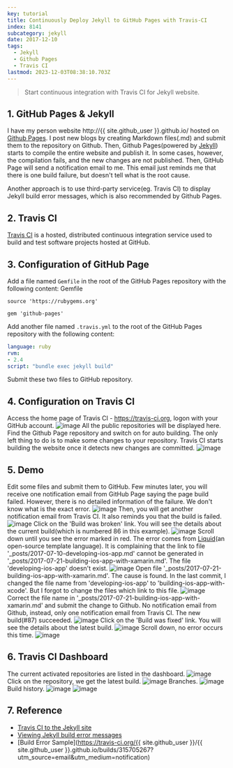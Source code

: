 ```yaml
---
key: tutorial
title: Continuously Deploy Jekyll to GitHub Pages with Travis-CI
index: 8141
subcategory: jekyll
date: 2017-12-10
tags:
  - Jekyll
  - Github Pages
  - Travis CI
lastmod: 2023-12-03T08:38:10.703Z
---
```


> Start continuous integration with Travis CI for Jekyll website.

## 1. GitHub Pages & Jekyll

I have my person website http://{{ site.github_user }}.github.io/ hosted on [Github Pages](https://pages.github.com/). I post new blogs by creating Markdown files(.md) and submit them to the repository on Github. Then, Github Pages(powered by [Jekyll](https://jekyllrb.com/)) starts to compile the entire website and publish it. In some cases, however, the compilation fails, and the new changes are not published. Then, GitHub Page will send a notification email to me. This email just reminds me that there is one build failure, but doesn't tell what is the root cause.

Another approach is to use third-party service(eg. Travis CI) to display Jekyll build error messages, which is also recommended by Github Pages.

## 2. Travis CI
[Travis CI](https://travis-ci.org) is a hosted, distributed continuous integration service used to build and test software projects hosted at GitHub.

## 3. Configuration of GitHub Page
Add a file named `Gemfile` in the root of the GitHub Pages repository with the following content:
Gemfile
```raw
source 'https://rubygems.org'

gem 'github-pages'
```

Add another file named `.travis.yml` to the root of the GitHub Pages repository with the following content:
```yml
language: ruby
rvm:
- 2.4
script: "bundle exec jekyll build"
```

Submit these two files to GitHub repository.

## 4. Configuration on Travis CI
Access the home page of Travis CI - https://travis-ci.org, logon with your GitHub account.
![image](/assets/images/jekyll/8141/travisci_account.png)
All the public repositories will be displayed here. Find the Github Page repository and switch on for auto building. The only left thing to do is to make some changes to your repository. Travis CI starts building the website once it detects new changes are committed.
![image](/assets/images/jekyll/8141/travisci_activate.png)

## 5. Demo
Edit some files and submit them to GitHub. Few minutes later, you will receive one notification email from GitHub Page saying the page build failed. However, there is no detailed information of the failure. We don't know what is the exact error.
![image](/assets/images/jekyll/8141/notification_builderror.png)
Then, you will get another notification email from Travis CI. It also reminds you that the build is failed.
![image](/assets/images/jekyll/8141/notification_travis.png)
Click on the 'Build was broken' link. You will see the details about the current build(which is numbered 86 in this example).
![image](/assets/images/jekyll/8141/travis1.png)
Scroll down until you see the error marked in red. The error comes from [Liquid](https://shopify.github.io/liquid/)(an open-source template language). It is complaining that the link to file '\_posts/2017-07-10-developing-ios-app.md' cannot be generated in '\_posts/2017-07-21-building-ios-app-with-xamarin.md'. The file 'developing-ios-app' doesn't exist.
![image](/assets/images/jekyll/8141/travis2.png)
Open file '\_posts/2017-07-21-building-ios-app-with-xamarin.md'. The cause is found. In the last commit, I changed the file name from 'developing-ios-app' to 'building-ios-app-with-xcode'. But I forgot to change the files which link to this file.
![image](/assets/images/jekyll/8141/linkerror.png)
Correct the file name in '\_posts/2017-07-21-building-ios-app-with-xamarin.md' and submit the change to Github. No notification email from Github, instead, only one notification email from Travis CI. The new build(#87) succeeded.
![image](/assets/images/jekyll/8141/notification_fixed.png)
Click on the 'Build was fixed' link. You will see the details about the latest build.
![image](/assets/images/jekyll/8141/fix1.png)
Scroll down, no error occurs this time.
![image](/assets/images/jekyll/8141/fix2.png)

## 6. Travis CI Dashboard
The current activated repositories are listed in the dashboard.
![image](/assets/images/jekyll/8141/dashboard.png)
Click on the repository, we get the latest build.
![image](/assets/images/jekyll/8141/latestbuild.png)
Branches.
![image](/assets/images/jekyll/8141/branches.png)
Build history.
![image](/assets/images/jekyll/8141/history.png)
![image](/assets/images/jekyll/8141/history2.png)

## 7. Reference
* [Travis CI to the Jekyll site](https://jekyllrb.com/docs/continuous-integration/travis-ci/)
* [Viewing Jekyll build error messages](https://help.github.com/articles/viewing-jekyll-build-error-messages/)  
* [Build Error Sample](https://travis-ci.org/{{ site.github_user }}/{{ site.github_user }}.github.io/builds/315705267?utm_source=email&utm_medium=notification)
